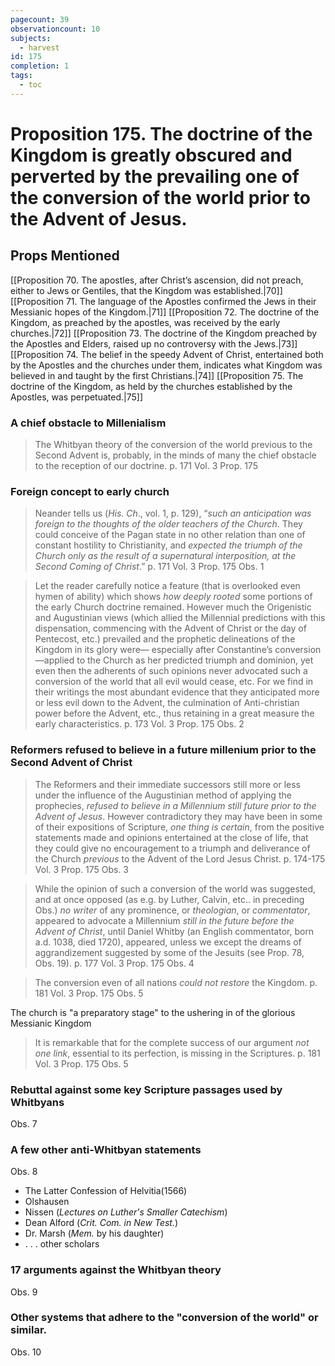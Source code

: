 ```yaml
---
pagecount: 39
observationcount: 10
subjects:
  - harvest
id: 175
completion: 1
tags:
  - toc
---
```

# Proposition 175. The doctrine of the Kingdom is greatly obscured and perverted by the prevailing one of the conversion of the world prior to the Advent of Jesus.
## Props Mentioned
[[Proposition 70. The apostles, after Christ’s ascension, did not preach, either to Jews or Gentiles, that the Kingdom was established.|70]] [[Proposition 71. The language of the Apostles confirmed the Jews in their Messianic hopes of the Kingdom.|71]] [[Proposition 72. The doctrine of the Kingdom, as preached by the apostles, was received by the early churches.|72]] [[Proposition 73. The doctrine of the Kingdom preached by the Apostles and Elders, raised up no controversy with the Jews.|73]] [[Proposition 74. The belief in the speedy Advent of Christ, entertained both by the Apostles and the churches under them, indicates what Kingdom was believed in and taught by the first Christians.|74]] [[Proposition 75. The doctrine of the Kingdom, as held by the churches established by the Apostles, was perpetuated.|75]] 

### A chief obstacle to Millenialism
>The Whitbyan theory of the conversion of the world previous to the Second Advent is, probably, in the minds of many the chief obstacle to the reception of our doctrine.
>p. 171 Vol. 3 Prop. 175

### Foreign concept to early church
>Neander tells us (*His. Ch*., vol. 1, p. 129), “*such an anticipation was foreign to the thoughts of the older teachers of the Church*. They could conceive of the Pagan state in no other relation than one of constant hostility to Christianity, and *expected the triumph of the Church only as the result of a supernatural interposition, at the Second Coming of Christ*.”
>p. 171 Vol. 3 Prop. 175 Obs. 1


>Let the reader carefully notice a feature (that is overlooked even hymen of ability) which shows *how deeply rooted* some portions of the early Church doctrine remained. However much the Origenistic and Augustinian views (which allied the Millennial predictions with this dispensation, commencing with the Advent of Christ or the day of Pentecost, etc.) prevailed and the prophetic delineations of the Kingdom in its glory were— especially after Constantine’s conversion—applied to the Church as her predicted triumph and dominion, yet even then the adherents of such opinions never advocated such a conversion of the world that all evil would cease, etc. For we find in their writings the most abundant evidence that they anticipated more or less evil down to the Advent, the culmination of Anti-christian power before the Advent, etc., thus retaining in a great measure the early characteristics.
>p. 173 Vol. 3 Prop. 175 Obs. 2

### Reformers refused to believe in a future millenium prior to the Second Advent of Christ
>The Reformers and their immediate successors still more or less under the influence of the Augustinian method of applying the prophecies, *refused to believe in a Millennium still future prior to the Advent of Jesus*. However contradictory they may have been in some of their expositions of Scripture, *one thing is certain*, from the positive statements made and opinions entertained at the close of life, that they could give no encouragement to a triumph and deliverance of the Church *previous* to the Advent of the Lord Jesus Christ.
>p. 174-175 Vol. 3 Prop. 175 Obs. 3

>While the opinion of such a conversion of the world was suggested, and at once opposed (as e.g. by Luther, Calvin, etc.. in preceding Obs.) *no writer* of any prominence, or *theologian*, or *commentator*, appeared to advocate a Millennium *still in the future before the Advent of Christ*, until Daniel Whitby (an English commentator, born a.d. 1038, died 1720), appeared, unless we except the dreams of aggrandizement suggested by some of the Jesuits (see Prop. 78, Obs. 19).
>p. 177 Vol. 3 Prop. 175 Obs. 4

>The conversion even of all nations *could not restore* the Kingdom.
>p. 181 Vol. 3 Prop. 175 Obs. 5

The church is "a preparatory stage" to the ushering in of the glorious Messianic Kingdom

>It is remarkable that for the complete success of our argument *not one link*, essential to its perfection, is missing in the Scriptures.
>p. 181 Vol. 3 Prop. 175 Obs. 5

### Rebuttal against some key Scripture passages used by Whitbyans
Obs. 7

### A few other anti-Whitbyan statements
Obs. 8
- The Latter Confession of Helvitia(1566)
- Olshausen
- Nissen (*Lectures on Luther's Smaller Catechism*)
- Dean Alford (*Crit. Com. in New Test.*)
- Dr. Marsh (*Mem.* by his daughter)
- . . . other scholars

### 17 arguments against the Whitbyan theory
Obs. 9

### Other systems that adhere to the "conversion of the world" or similar.
Obs. 10


